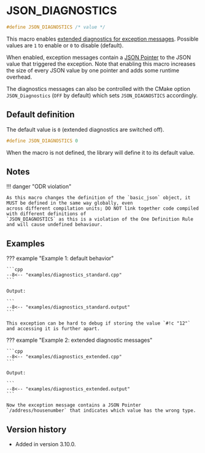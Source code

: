 # JSON_DIAGNOSTICS

```cpp
#define JSON_DIAGNOSTICS /* value */
```

This macro enables [extended diagnostics for exception messages](../../home/exceptions.md#extended-diagnostic-messages).
Possible values are `1` to enable or `0` to disable (default).

When enabled, exception messages contain a [JSON Pointer](../json_pointer/json_pointer.md) to the JSON value that
triggered the exception. Note that enabling this macro increases the size of every JSON value by one pointer and adds
some  runtime overhead.

The diagnostics messages can also be controlled with the CMake option `JSON_Diagnostics` (`OFF` by default) which sets
`JSON_DIAGNOSTICS` accordingly.

## Default definition

The default value is `0` (extended diagnostics are switched off).

```cpp
#define JSON_DIAGNOSTICS 0
```

When the macro is not defined, the library will define it to its default value.

## Notes

!!! danger "ODR violation"

    As this macro changes the definition of the `basic_json` object, it MUST be defined in the same way globally, even
    across different compilation units; DO NOT link together code compiled with different definitions of
    `JSON_DIAGNOSTICS` as this is a violation of the One Definition Rule and will cause undefined behaviour.

## Examples

??? example "Example 1: default behavior"

    ```cpp
    --8<-- "examples/diagnostics_standard.cpp"
    ```
    
    Output:

    ```
    --8<-- "examples/diagnostics_standard.output"
    ```

    This exception can be hard to debug if storing the value `#!c "12"` and accessing it is further apart.

??? example "Example 2: extended diagnostic messages"

    ```cpp
    --8<-- "examples/diagnostics_extended.cpp"
    ```
    
    Output:

    ```
    --8<-- "examples/diagnostics_extended.output"
    ```

    Now the exception message contains a JSON Pointer `/address/housenumber` that indicates which value has the wrong type.

## Version history

- Added in version 3.10.0.
